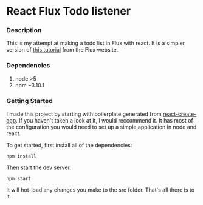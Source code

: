 # React Flux Todo listener

### Description

This is my attempt at making a todo list in Flux with react. It is a simpler version of [this tutorial](https://facebook.github.io/flux/docs/todo-list.html) from the Flux website.

### Dependencies

1. node >5
2. npm ~3.10.1

### Getting Started

I made this project by starting with boilerplate generated from [react-create-app](https://facebook.github.io/react/blog/2016/07/22/create-apps-with-no-configuration.html). If you haven't taken a look at it, I would reccommend it. It has most of the configuration you would need to set up a simple application in node and react.

To get started, first install all of the dependencies:
```
npm install
```

Then start the dev server:
```
npm start
```

It will hot-load any changes you make to the src folder. That's all there is to it.
